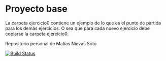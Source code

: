 Proyecto base
=============

La carpeta ejercicio0 contiene un ejemplo de lo que es el punto de partida para los demás ejercicios.
O sea que para cada nuevo ejercicio debe copiarse la carpeta ejercicio0.

Repositorio personal de Matías Nievas Soto

[![Build Status](https://travis-ci.org/matytaa/aydoo-2018.svg?branch=master)](https://travis-ci.org/matytaa/aydoo-2018)